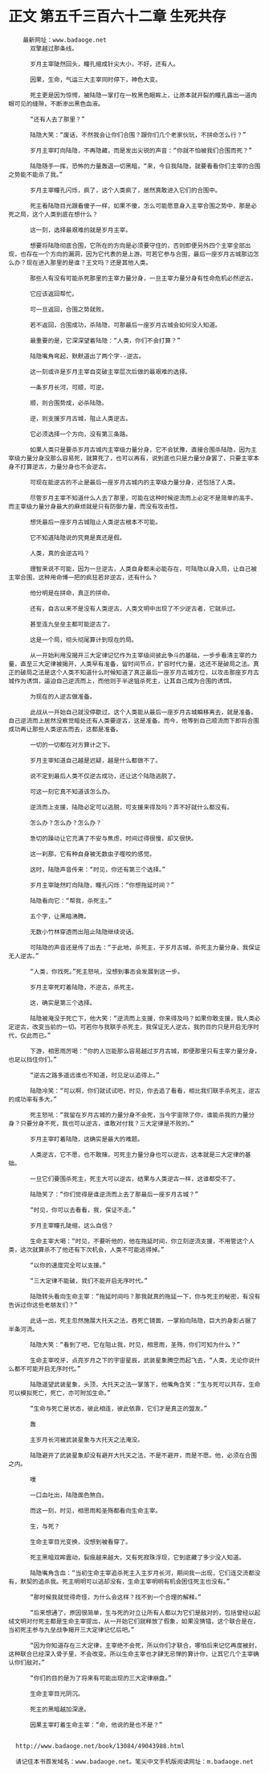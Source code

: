# 正文 第五千三百六十二章 生死共存
        最新网址：www.badaoge.net
          双擎越过那条线。
      
          岁月主宰陡然回头，瞳孔缩成针尖大小，不好，还有人。
      
          因果，生命，气运三大主宰同时停下，神色大变。
      
          死主更是因为惊愕，被陆隐一掌打在一枚黑色眼眸上，让原本就开裂的瞳孔露出一道肉眼可见的缝隙，不断渗出黑色血液。
      
          “还有人去了那里？”
      
          陆隐大笑：“废话，不然我会让你们合围？跟你们几个老家伙玩，不拼命怎么行？”
      
          岁月主宰盯向陆隐，不再隐藏，而是发出尖锐的声音：“你就不怕被我们合围而死？”
      
          陆隐随手一挥，恐怖的力量轰退一切黑暗，“来，今日我陆隐，就要看看你们主宰的合围之势能不能杀了我。”
      
          岁月主宰瞳孔闪烁，疯了，这个人类疯了，居然真敢进入它们的合围中。
      
          死主看陆隐目光跟看傻子一样，如果不傻，怎么可能愿意身入主宰合围之势中，那是必死之局，这个人类到底在想什么？
      
          这一刻，选择最艰难的就是岁月主宰。
      
          想要将陆隐彻底合围，它所在的方向是必须要守住的，否则即便另外四个主宰全部出现，也存在一个方向的漏洞，因为它代表的是上游。可若它参与合围，最后一座岁月古城那边怎么办？现在进入那里的是谁？王文吗？还是其他人类。
      
          那些人有没有可能杀死那里的主宰力量分身，一旦主宰力量分身有性命危机必然逆古。
      
          它应该返回帮忙。
      
          可一旦返回，合围之势就败。
      
          若不返回，合围成功，杀陆隐，可那最后一座岁月古城会如何没人知道。
      
          最重要的是，它深深望着陆隐：“人类，你们不会打算？”
      
          陆隐嘴角弯起，默默道出了两个字--逆古。
      
          这一刻或许是岁月主宰自突破主宰层次后做的最艰难的选择。
      
          一条岁月长河，可顺，可逆。
      
          顺，则合围势成，必杀陆隐。
      
          逆，则支援岁月古城，阻止人类逆古。
      
          它必须选择一个方向，没有第三条路。
      
          如果人类只是要杀岁月古城内主宰级力量分身，它不会犹豫，直接合围杀陆隐，因为主宰级力量分身没那么容易死，就算死了，也可以再有，说到底也只是力量分身罢了，只要主宰本身不打算逆古，力量分身也不会逆古。
      
          可现在能逆古的不止是最后一座岁月古城内的主宰级力量分身，还包括了人类。
      
          尽管岁月主宰不知道什么人去了那里，可能在这种时候逆流而上必定不是简单的高手。而主宰级力量分身最大的麻烦就是只有防御力量，而没有攻击性。
      
          想凭最后一座岁月古城阻止人类逆古根本不可能。
      
          它不知道陆隐说的究竟是真还是假。
      
          人类，真的会逆古吗？
      
          理智来说不可能，因为一旦逆古，人类自身都未必能存在，可陆隐以身入局，让自己被主宰合围，这种用命博一把的疯狂若非逆古，还有什么？
      
          他分明是在拼命，真正的拼命。
      
          还有，自古以来不是没有人类逆古，人类文明中出现了不少逆古者，它就杀过。
      
          甚至连九垒垒主都可能逆古了。
      
          这是一个局，彻头彻尾算计到现在的局。
      
          从一开始利用没揭开三大定律记忆作为主宰级间彼此争斗的基础，一步步看清主宰的力量，直至三大定律被揭开，人类早有准备，留时间节点，扩容时代力量，这还不是破局之法。真正的破局之法是这个人类不知道什么时候知道了真正最后一座岁月古城方位，以攻击那座岁月古城作为诱饵，逼迫自己逆流而上，而他则于半途狙杀死主，让其自己成为合围的诱饵。
      
          为现在的人逆古做准备。
      
          此战从一开始自己就没停歇过，这个人类能从最后一座岁月古城瞬移离去，就是准备。自己逆流而上居然没察觉暗处还有人类要逆古，这是准备。而今，他等到自己顺流而下即将合围成功再让那些人类逆古而去，这都是准备。
      
          一切的一切都在对方算计之下。
      
          岁月主宰知道自己越是迟疑，越是什么都做不了。
      
          说不定到最后人类不仅逆古成功，还让这个陆隐逃脱了。
      
          可这一刻它真不知道该怎么办。
      
          逆流而上支援，陆隐必定可以逃脱，可支援来得及吗？弄不好就什么都没有。
      
          怎么办？怎么办？怎么办？
      
          急切的躁动让它充满了不安与焦虑，时间过得很慢，却又很快。
      
          这一刹那，它有种自身被无数虫子噬咬的感觉。
      
          这时，陆隐声音传来：“时见，你还有第三个选择。”
      
          岁月主宰陡然盯向陆隐，瞳孔闪烁：“你想拖延时间？”
      
          陆隐看向它：“帮我，杀死主。”
      
          五个字，让黑暗沸腾。
      
          无数小竹林穿透而出阻止陆隐继续说话。
      
          可陆隐的声音还是传了出去：“于此地，杀死主，于岁月古城，杀死主力量分身。我保证无人逆古。”
      
          “人类，你找死。”死主怒吼，没想到事态会发展到这一步。
      
          岁月主宰死盯着陆隐，不逆古，杀死主。
      
          这，确实是第三个选择。
      
          陆隐被淹没于死亡下，他大笑：“逆流而上支援，你来得及吗？如果你敢支援，我人类必定逆古，改变当前的一切。可若你与我联手杀死主，我保证无人逆古，我的目的只是开启无序时代，仅此而已。”
      
          下游，相思雨厉喝：“你的人岂能那么容易越过岁月古城，即便那里只有主宰力量分身，也足以挡住你们。”
      
          “逆古之路多遥远谁也不知道，时见足以追得上。”
      
          陆隐冷笑：“可以啊，你们就试试吧，时见，你去追了看看，相比我们联手杀死主，逆古的成功率有多大。”
      
          死主怒吼：“我留在岁月古城的力量分身不会死，当今宇宙除了你，谁能杀我的力量分身？只要分身不死，我也可以逆古，谁敢对付我？三大定律是不败的。”
      
          岁月主宰盯着陆隐，这确实是最大的难题。
      
          人类逆古，它不愿，也不敢赌，可死主力量分身也可以逆古，这本就是三大定律的基础。
      
          一旦它们要围杀死主，死主大可以逆古，结果与人类逆古一样，这谁都受不了。
      
          陆隐笑了：“你们觉得是谁逆流而上去了那最后一座岁月古城？”
      
          “时见，你可以去看看，我，保证不走。”
      
          岁月主宰瞳孔陡缩，这么自信？
      
          生命主宰大喝：“时见，不要听他的，他在拖延时间，你立刻逆流支援，不用管这个人类，这次就算杀不了他还有下次机会，人类不可能逃得掉。”
      
          “以你的速度完全可以支援。”
      
          “三大定律不能破，我们不能开启无序时代。”
      
          陆隐转头看向生命主宰：“拖延时间吗？那我就真的拖延一下，你与死主的秘密，有没有告诉过你这些老朋友们？”
      
          此话一出，死主忽然施展大托天之法，吞死亡镜面，一掌拍向陆隐，巨大的身影占据了半条河流。
      
          陆隐大笑：“看到了吧，它在阻止我，时见，相思雨，圣殇，你们可知为什么？”
      
          生命主宰咬牙，点亮岁月之下的宇宙星辰，武装星象腾空而起飞去，“人类，无论你说什么都不可能开启无序时代。”
      
          陆隐遥望武装星象，头顶，大托天之法一掌落下，他嘴角含笑：“生与死可以共存，生命可以模拟死亡，死亡，亦可附加生命。”
      
          “生命与死亡是状态，彼此相连，彼此依靠，它们才是真正的盟友。”
      
          轰
      
          主岁月长河被武装星象与大托天之法淹没。
      
          陆隐避开了武装星象却没有避开大托天之法，不是不避开，而是不愿。他，必须在合围之内。
      
          噗
      
          一口血吐出，陆隐面色煞白。
      
          而这一刻，时见，相思雨和圣殇都看向生命主宰。
      
          生，与死？
      
          生命主宰目光变换，没想到被看穿了。
      
          死主黑暗双眸震动，裂痕越来越大，又有死寂珠浮现，它到底藏了多少没人知道。
      
          陆隐嘴角含血：“当初生命主宰追杀死主入主岁月长河，期间我一出现，它们连交流都没有，默契的追杀我。死主明明可以逃却没有，生命主宰明明有机会困住死主也没有。”
      
          “那时候我就觉得奇怪，为什么会这样？找不到一个合理的解释。”
      
          “后来想通了，原因很简单，生与死的对立让所有人都以为它们是敌对的，包括曾经以起绒文明对付死主都是生命主宰提出，从一开始它们就释放了假象，如果没猜错，这个联合是在，当初死主参与九垒战争揭开三大定律记忆后吧。”
      
          “因为你知道存在三大定律，主宰绝不会死，所以你们才联合，哪怕后来记忆再度被封，这种联合已经深入骨子里，不会改变。所以生命主宰也才肆无忌惮的算计你，让其它几个主宰确认你们敌对。”
      
          “你们的目的是为了将来有可能出现的三大定律崩盘。”
      
          生命主宰目光阴沉。
      
          死主的黑暗越加深邃。
      
          因果主宰盯着生命主宰：“命，他说的是也不是？”
      
      
      http://www.badaoge.net/book/13084/49043988.html
      
      请记住本书首发域名：www.badaoge.net。笔尖中文手机版阅读网址：m.badaoge.net